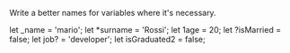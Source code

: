 Write a better names for variables where it's necessary.

let _name = 'mario';
let *surname = 'Rossi';
let 1age = 20;
let ?isMarried = false;
let job? = 'developer';
let isGraduated2 = false;
